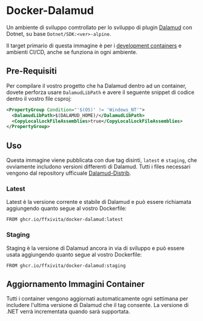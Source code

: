 # Docker-Dalamud
Un ambiente di sviluppo comtrollato per lo sviluppo di plugin  [Dalamud](https://github.com/goatcorp/Dalamud) con Dotnet, su base `Dotnet/SDK:<ver>-alpine`. 

Il target primario di questa immagine è per i [development containers](https://docs.github.com/en/codespaces/setting-up-your-project-for-codespaces/introduction-to-dev-containers) e ambienti CI/CD, anche se funziona in ogni ambiente.

## Pre-Requisiti
Per compilare il vostro progetto che ha Dalamud dentro ad un container, dovete perforza usare  `DalamudLibPath` e avere il seguente snippet di codice dentro il vostro file csproj:

```xml
<PropertyGroup Condition="'$(OS)' != 'Windows_NT'">
  <DalamudLibPath>$(DALAMUD_HOME)/</DalamudLibPath>
  <CopyLocalLockFileAssemblies>true</CopyLocalLockFileAssemblies>
</PropertyGroup>
```

## Uso 
Questa immagine viene pubblicata con due tag disinti, `latest` e `staging`, che ovviamente includono versioni differenti di  Dalamud. Tutti i files necessari vengono dal repository ufficuale [Dalamud-Distrib](https://github.com/goatcorp/dalamud-distrib).

### Latest 
Latest è la versione corrente e stabile di Dalamud e può essere richiamata aggiungendo quanto segue al vostro Dockerfile:

```
FROM ghcr.io/ffxivita/docker-dalamud:latest
```

### Staging
Staging è la versione di Dalamud ancora in via di sviluppo e può essere usata aggiungendo quanto segue al vostro Dockerfile:

```
FROM ghcr.io/ffxivita/docker-dalamud:staging
```

## Aggiornamento Immagini Container
Tutti i container vengono aggiornati automaticamente ogni settimana per includere l'ultima versione di Dalamud che il tag consente. La versione di .NET verrà incrementata quando sarà supportata.
